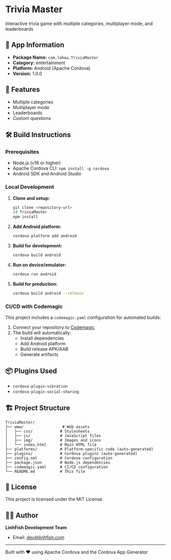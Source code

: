 # Trivia Master

Interactive trivia game with multiple categories, multiplayer mode, and leaderboards

## 📱 App Information

- **Package Name:** `com.lehau.TriviaMaster`
- **Category:** entertainment
- **Platform:** Android (Apache Cordova)
- **Version:** 1.0.0

## 🚀 Features

- Multiple categories
- Multiplayer mode
- Leaderboards
- Custom questions

## 🛠️ Build Instructions

### Prerequisites

- Node.js (v16 or higher)
- Apache Cordova CLI: `npm install -g cordova`
- Android SDK and Android Studio

### Local Development

1. **Clone and setup:**
   ```bash
   git clone <repository-url>
   cd TriviaMaster
   npm install
   ```

2. **Add Android platform:**
   ```bash
   cordova platform add android
   ```

3. **Build for development:**
   ```bash
   cordova build android
   ```

4. **Run on device/emulator:**
   ```bash
   cordova run android
   ```

5. **Build for production:**
   ```bash
   cordova build android --release
   ```

### CI/CD with Codemagic

This project includes a `codemagic.yaml` configuration for automated builds:

1. Connect your repository to [Codemagic](https://codemagic.io)
2. The build will automatically:
   - Install dependencies
   - Add Android platform
   - Build release APK/AAB
   - Generate artifacts

## 📦 Plugins Used

- `cordova-plugin-vibration`
- `cordova-plugin-social-sharing`

## 🏗️ Project Structure

```
TriviaMaster/
├── www/                 # Web assets
│   ├── css/            # Stylesheets
│   ├── js/             # JavaScript files
│   ├── img/            # Images and icons
│   └── index.html      # Main HTML file
├── platforms/          # Platform-specific code (auto-generated)
├── plugins/            # Cordova plugins (auto-generated)
├── config.xml          # Cordova configuration
├── package.json        # Node.js dependencies
├── codemagic.yaml      # CI/CD configuration
└── README.md           # This file
```

## 📄 License

This project is licensed under the MIT License.

## 👨‍💻 Author

**LinhFish Development Team**
- Email: dev@linhfish.com

---

Built with ❤️ using Apache Cordova and the Cordova App Generator